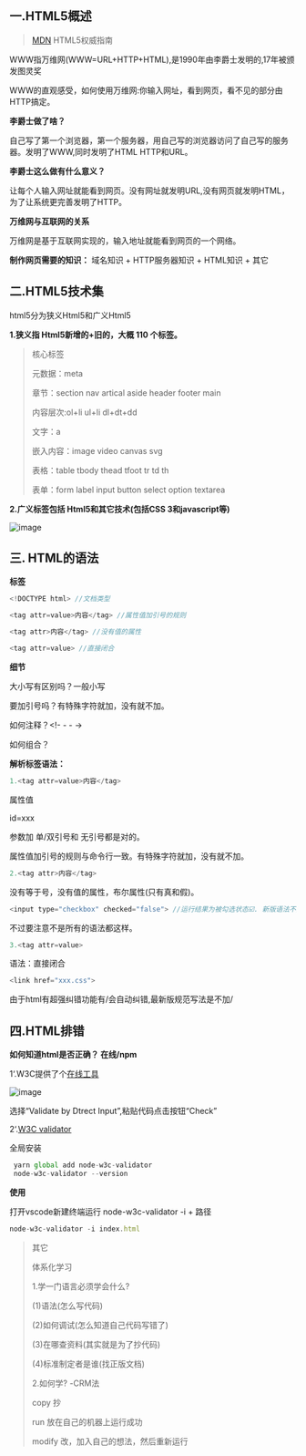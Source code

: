 ## 一.HTML5概述
> [MDN](https://developer.mozilla.org/en-US/docs/Glossary/HTML5#see_also) HTML5权威指南


WWW指万维网(WWW=URL+HTTP+HTML),是1990年由李爵士发明的,17年被颁发图灵奖 

WWW的直观感受，如何使用万维网:你输入网址，看到网页，看不见的部分由HTTP搞定。 

**李爵士做了啥？**

自己写了第一个浏览器，第一个服务器，用自己写的浏览器访问了自己写的服务器。发明了WWW,同时发明了HTML HTTP和URL。

**李爵士这么做有什么意义？**

让每个人输入网址就能看到网页。没有网址就发明URL,没有网页就发明HTML，为了让系统更完善发明了HTTP。

**万维网与互联网的关系**

万维网是基于互联网实现的，输入地址就能看到网页的一个网络。

**制作网页需要的知识：** 域名知识 + HTTP服务器知识 + HTML知识 + 其它

## 二.HTML5技术集

html5分为狭义Html5和广义Html5

**1.狭义指 Html5新增的+旧的，大概 110 个标签。**

> 核心标签 
> 
> 元数据：meta 
> 
> 章节：section nav artical aside header footer main 
> 
> 内容层次:ol+li ul+li dl+dt+dd 
> 
> 文字：a 
> 
> 嵌入内容：image video canvas svg 
> 
> 表格：table tbody thead tfoot tr td th 
> 
> 表单：form label input button select option textarea

**2.广义标签包括 Html5和其它技术(包括CSS 3和javascript等)**

![image](https://upload-images.jianshu.io/upload_images/21487050-47bdb51a24a8e7ee.png?imageMogr2/auto-orient/strip%7CimageView2/2/w/1240)

## 三. HTML的语法

**标签**
```js
<!DOCTYPE html> //文档类型

<tag attr=value>内容</tag> //属性值加引号的规则

<tag attr>内容</tag> //没有值的属性

<tag attr=value> //直接闭合
```
**细节**

大小写有区别吗？一般小写

要加引号吗？有特殊字符就加，没有就不加。

如何注释？<!- -   - ->

如何组合？


**解析标签语法：**
```js
1.<tag attr=value>内容</tag>
```
属性值

id=xxx

参数加 单/双引号和 无引号都是对的。

属性值加引号的规则与命令行一致。有特殊字符就加，没有就不加。
```js
2.<tag attr>内容</tag>
```
没有等于号，没有值的属性，布尔属性(只有真和假)。
```js
<input type="checkbox" checked="false"> //运行结果为被勾选状态☑️. 新版语法不支持，只要写了checked那不管是true还是false结果都是checked。
```
不过要注意不是所有的语法都这样。
```js
3.<tag attr=value>
```
语法：直接闭合
```js
<link href="xxx.css">
```
由于html有超强纠错功能有/会自动纠错,最新版规范写法是不加/

## 四.HTML排错

**如何知道html是否正确？ 在线/npm**

1‘.W3C提供了个[在线工具](https://validator.w3.org/)

![image](https://upload-images.jianshu.io/upload_images/21487050-3e5d6fa92bb5a4fb.png?imageMogr2/auto-orient/strip%7CimageView2/2/w/1240)

选择“Validate by Dtrect Input”,粘贴代码点击按钮“Check”

2‘.[W3C validator](https://www.npmjs.com/package/node-w3c-validator)

全局安装
```js
 yarn global add node-w3c-validator
 node-w3c-validator --version 
```

**使用**

打开vscode新建终端运行 node-w3c-validator -i + 路径
```js
node-w3c-validator -i index.html 
```

> 其它
> 
> 体系化学习 
> 
> 1.学一门语言必须学会什么?
> 
> (1)语法(怎么写代码) 
> 
> (2)如何调试(怎么知道自己代码写错了)
> 
> (3)在哪查资料(其实就是为了抄代码) 
> 
> (4)标准制定者是谁(找正版文档) 
> 
> 2.如何学? -CRM法 
> 
> copy   抄
> 
> run    放在自己的机器上运行成功 
> 
> modify 改，加入自己的想法，然后重新运行

